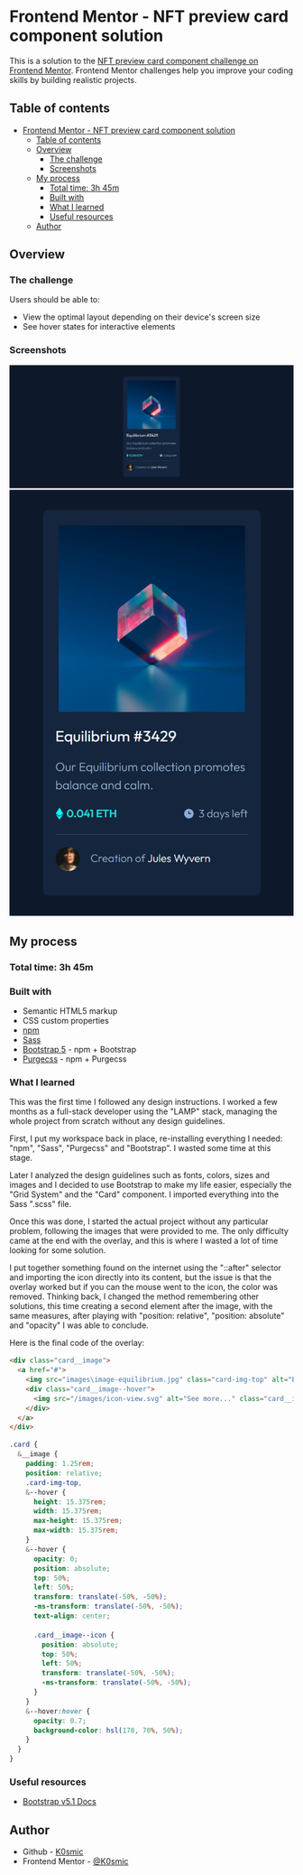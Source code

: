 # Frontend Mentor - NFT preview card component solution

This is a solution to the [NFT preview card component challenge on Frontend Mentor](https://www.frontendmentor.io/challenges/nft-preview-card-component-SbdUL_w0U). Frontend Mentor challenges help you improve your coding skills by building realistic projects.

## Table of contents

- [Frontend Mentor - NFT preview card component solution](#frontend-mentor---nft-preview-card-component-solution)
  - [Table of contents](#table-of-contents)
  - [Overview](#overview)
    - [The challenge](#the-challenge)
    - [Screenshots](#screenshots)
  - [My process](#my-process)
    - [Total time: 3h 45m](#total-time-3h-45m)
    - [Built with](#built-with)
    - [What I learned](#what-i-learned)
    - [Useful resources](#useful-resources)
  - [Author](#author)

## Overview

### The challenge

Users should be able to:

- View the optimal layout depending on their device's screen size
- See hover states for interactive elements

### Screenshots

![Desktop: 1440px](.\design\Final\Desktop.png)
![Mobile: 375px](.\design\Final\Mobile.png)

<!-- ### Links

- Solution URL: [Add solution URL here](https://your-solution-url.com)
- Live Site URL: [Add live site URL here](https://your-live-site-url.com) -->

## My process

### Total time: 3h 45m

### Built with

- Semantic HTML5 markup
- CSS custom properties
- [npm](https://www.npmjs.com//)
- [Sass](https://sass-lang.com/)
- [Bootstrap 5](getbootstrap.com/) - npm + Bootstrap
- [Purgecss](https://purgecss.com/) - npm + Purgecss

### What I learned

This was the first time I followed any design instructions. I worked a few months as a full-stack developer using the "LAMP" stack, managing the whole project from scratch without any design guidelines.

First, I put my workspace back in place, re-installing everything I needed: "npm", "Sass", "Purgecss" and "Bootstrap".
I wasted some time at this stage.

Later I analyzed the design guidelines such as fonts, colors, sizes and images and I decided to use Bootstrap to make my life easier, especially the "Grid System" and the "Card" component. I imported everything into the Sass ".scss" file.

Once this was done, I started the actual project without any particular problem, following the images that were provided to me. The only difficulty came at the end with the overlay, and this is where I wasted a lot of time looking for some solution.

I put together something found on the internet using the "::after" selector and importing the icon directly into its content, but the issue is that the overlay worked but if you can the mouse went to the icon, the color was removed. Thinking back, I changed the method remembering other solutions, this time creating a second element after the image, with the same measures, after playing with "position: relative", "position: absolute" and "opacity" I was able to conclude.

Here is the final code of the overlay:

```html
<div class="card__image">
  <a href="#">
    <img src="images\image-equilibrium.jpg" class="card-img-top" alt="Equilibrium #3429" width="246px" height="246px" />
    <div class="card__image--hover">
      <img src="/images/icon-view.svg" alt="See more..." class="card__image--icon" />
    </div>
  </a>
</div>
```

```scss
.card {
  &__image {
    padding: 1.25rem;
    position: relative;
    .card-img-top,
    &--hover {
      height: 15.375rem;
      width: 15.375rem;
      max-height: 15.375rem;
      max-width: 15.375rem;
    }
    &--hover {
      opacity: 0;
      position: absolute;
      top: 50%;
      left: 50%;
      transform: translate(-50%, -50%);
      -ms-transform: translate(-50%, -50%);
      text-align: center;

      .card__image--icon {
        position: absolute;
        top: 50%;
        left: 50%;
        transform: translate(-50%, -50%);
        -ms-transform: translate(-50%, -50%);
      }
    }
    &--hover:hover {
      opacity: 0.7;
      background-color: hsl(178, 70%, 50%);
    }
  }
}
```

### Useful resources

- [Bootstrap v5.1 Docs](https://getbootstrap.com/docs/5.1/getting-started/introduction/) 

## Author

- Github - [K0smic](https://github.com/K0smic)
- Frontend Mentor - [@K0smic](https://www.frontendmentor.io/profile/K0smic)
